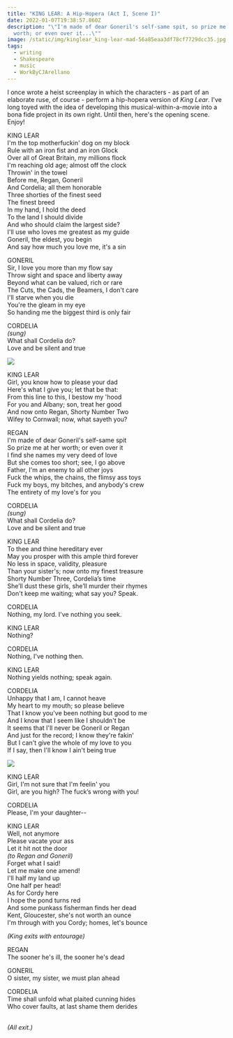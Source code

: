 ```yaml
---
title: "KING LEAR: A Hip-Hopera (Act I, Scene I)"
date: 2022-01-07T19:38:57.860Z
description: "\"I'm made of dear Goneril's self-same spit, so prize me at her
  worth; or even over it...\""
image: /static/img/kinglear_king-lear-mad-56a85eaa3df78cf7729dcc35.jpg
tags:
  - writing
  - Shakespeare
  - music
  - WorkByCJArellano
---
```

I once wrote a heist screenplay in which the characters - as part of an elaborate ruse, of course - perform a hip-hopera version of *King Lear*. I've long toyed with the idea of developing this musical-within-a-movie into a bona fide project in its own right. Until then, here's the opening scene. Enjoy!

KING LEAR\
I'm the top motherfuckin' dog on my block\
Rule with an iron fist and an iron Glock\
Over all of Great Britain, my millions flock  \
I'm reaching old age; almost off the clock\
Throwin' in the towel\
Before me, Regan, Goneril\
And Cordelia; all them honorable\
Three shorties of the finest seed\
The finest breed\
In my hand, I hold the deed\
To the land I should divide\
And who should claim the largest side?\
I'll use who loves me greatest as my guide\
Goneril, the eldest, you begin\
And say how much you love me, it's a sin

GONERIL\
Sir, I love you more than my flow say\
Throw sight and space and liberty away\
Beyond what can be valued, rich or rare\
The Cuts, the Cads, the Beamers, I don't care\
I'll starve when you die\
You're the gleam in my eye\
So handing me the biggest third is only fair 

CORDELIA\
*(sung)*\
What shall Cordelia do?\
Love and be silent and true

![](/static/img/kinglear_king-lear-mad-56a85eaa3df78cf7729dcc35.jpg)

KING LEAR\
Girl, you know how to please your dad\
Here's what I give you; let that be that:\
From this line to this, I bestow my 'hood\
For you and Albany; son, treat her good\
And now onto Regan, Shorty Number Two\
Wifey to Cornwall; now, what sayeth you?

REGAN\
I'm made of dear Goneril's self-same spit\
So prize me at her worth; or even over it\
I find she names my very deed of love\
But she comes too short; see, I go above\
Father, I'm an enemy to all other joys\
Fuck the whips, the chains, the flimsy ass toys\
Fuck my boys, my bitches, and anybody's crew\
The entirety of my love's for you

CORDELIA\
*(sung)*\
What shall Cordelia do?\
Love and be silent and true

KING LEAR\
To thee and thine hereditary ever\
May you prosper with this ample third forever\
No less in space, validity, pleasure\
Than your sister's; now onto my finest treasure\
Shorty Number Three, Cordelia’s time\
She’ll dust these girls, she’ll murder their rhymes\
Don't keep me waiting; what say you? Speak.

CORDELIA\
Nothing, my lord. I've nothing you seek.

KING LEAR\
Nothing?

CORDELIA\
Nothing, I've nothing then.

KING LEAR\
Nothing yields nothing; speak again.

CORDELIA\
Unhappy that I am, I cannot heave\
My heart to my mouth; so please believe\
That I know you've been nothing but good to me\
And I know that I seem like I shouldn't be\
It seems that I'll never be Goneril or Regan\
And just for the record; I know they're fakin'\
But I can't give the whole of my love to you\
If I say, then I'll know I ain't being true

![](/static/img/kinglear_three_daughters_of_king_lear_by_gustav_pope.jpg)

KING LEAR\
Girl, I'm not sure that I'm feelin' you\
Girl, are you high? The fuck’s wrong with you!

CORDELIA\
Please, I'm your daughter--

KING LEAR\
Well, not anymore\
Please vacate your ass\
Let it hit not the door\
*(to Regan and Goneril)*\
Forget what I said!\
Let me make one amend!\
I'll half my land up\
One half per head!\
As for Cordy here\
I hope the pond turns red\
And some punkass fisherman finds her dead\
Kent, Gloucester, she's not worth an ounce\
I'm through with you Cordy; homes, let's bounce

*(King exits with entourage)*

REGAN\
The sooner he's ill, the sooner he's dead

GONERIL   \
O sister, my sister, we must plan ahead

CORDELIA\
Time shall unfold what plaited cunning hides\
Who cover faults, at last shame them derides

\
*(All exit.)*